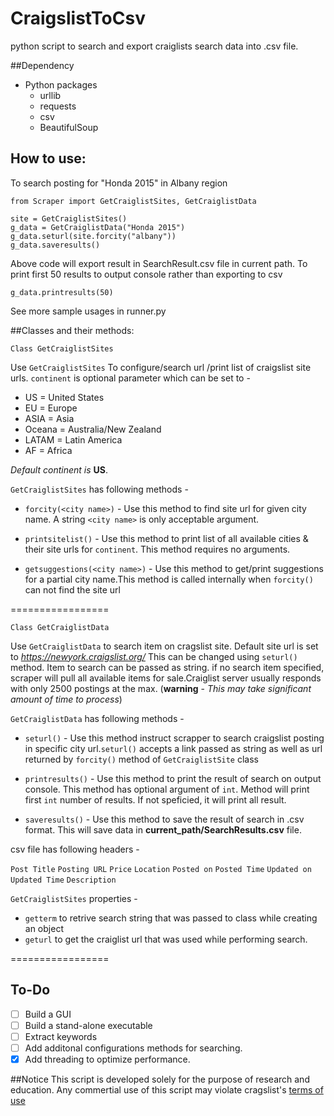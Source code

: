 
# CraigslistToCsv
python script to search and export craiglists search data into .csv file.


##Dependency
- Python packages 
  - urllib
  - requests
  - csv
  - BeautifulSoup

## How to use:
To search posting for "Honda 2015" in Albany region 
```
from Scraper import GetCraiglistSites, GetCraiglistData

site = GetCraiglistSites()
g_data = GetCraiglistData("Honda 2015")
g_data.seturl(site.forcity("albany"))
g_data.saveresults()
```
Above code will export result in SearchResult.csv file in current path.
To print first 50 results to output console rather than exporting to csv
```
g_data.printresults(50)
```

See more sample usages in runner.py


##Classes and their methods:

`Class GetCraiglistSites`

Use `GetCraiglistSites` To configure/search url /print list of craigslist site urls.
`continent` is optional parameter which can be set to -
- US = United States
- EU = Europe
- ASIA = Asia
- Oceana = Australia/New Zealand
- LATAM = Latin America
- AF = Africa

*Default continent is*  **US**.

`GetCraiglistSites` has following methods -

- `forcity(<city name>)` - Use this method to find site url for given city name. A string `<city name>` is only acceptable argument. 

- `printsitelist()` - Use this method to print list of all available cities & their site urls for `continent`. This method requires no arguments.

- `getsuggestions(<city name>)` - Use this method to get/print suggestions for a partial city name.This method is called internally when `forcity()` can not find the site url


=================

`Class GetCraiglistData`

Use `GetCraiglistData` to search item on cragslist site. Default site url is set to
*https://newyork.craigslist.org/* This can be changed using `seturl()` method.
Item to search can be passed as string. if no search item specified, scraper will pull all available items for sale.Craiglist server usually responds with only 2500 postings at the max. (**warning** - *This may take significant amount of time to process*)

`GetCraiglistData` has following methods -
- `seturl()` - Use this method instruct scrapper to search craigslist posting in specific city url.`seturl()` accepts a link passed as string as well as url returned by `forcity()` method of `GetCraiglistSite` class

- `printresults()` - Use this method to print the result of search on output console. This method has optional argument of `int`. Method will print first `int` number of results. If not speficied, it will print all result.

- `saveresults()` - Use this method to save the result of search in .csv format. This will save data in **current_path/SearchResults.csv** file.

csv file has following headers - 

`Post Title` `Posting URL` `Price` `Location` `Posted on` `Posted Time` `Updated on` `Updated Time` `Description`

`GetCraiglistSites` properties -
 - `getterm` to retrive search string that was passed to class while creating an object 
 - `geturl` to get the craiglist url that was used while performing search. 



=================

## To-Do
- [ ] Build a GUI
- [ ] Build a stand-alone executable
- [ ] Extract keywords
- [ ] Add additonal configurations methods for searching.
- [x] Add threading to optimize performance.

##Notice
This script is developed solely for the purpose of research and education. Any commertial use of this script may violate cragslist's [terms of use](https://www.craigslist.org/about/terms.of.use.en)
